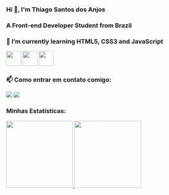 ### Hi 👋, I'm Thiago Santos dos Anjos

### A Front-end Developer Student from Brazil

### 🌱 I’m currently learning HTML5, CSS3 and JavaScript
<div>
  <img src="https://cdn.jsdelivr.net/gh/devicons/devicon/icons/html5/html5-original.svg" width="40" height="40"/>
  <img src="https://cdn.jsdelivr.net/gh/devicons/devicon/icons/css3/css3-original-wordmark.svg" width="40" height="40"/>
  <img src="https://cdn.jsdelivr.net/gh/devicons/devicon/icons/javascript/javascript-original.svg" width="40" height="40"/>
<!--<img src="https://cdn.jsdelivr.net/gh/devicons/devicon/icons/python/python-original-wordmark.svg" width="40" height="40"/>
  <img src="https://cdn.jsdelivr.net/gh/devicons/devicon/icons/java/java-original.svg" width="40" height="40"/>
  <img src="https://cdn.jsdelivr.net/gh/devicons/devicon/icons/react/react-original-wordmark.svg" width="40" height="40"/>-->
</div>

### 📫 Como entrar em contato comigo:
<div>
  <a href="https://www.linkedin.com/in/thiago-santos-96a18b20b/" target="_blank"><img src="https://img.shields.io/badge/-LinkedIn-%230077B5?style=for-the-badge&logo=linkedin&logoColor=white" target="_blank"></a>
  <a href="https://web.facebook.com/thiagosantos.dosanjos/" target="_blank"><img src="https://img.shields.io/badge/-Facebook-%230077B5?style=for-the-badge&logo=facebook&logoColor=white" target="_blank"></a>
</div>

### Minhas Estatísticas:
<div>
  <a href="https://github.com/thiagosantos2021">
  <img height="180em" src="https://github-readme-stats.vercel.app/api/top-langs/?username=thiagosantos2021&layout=compact&langs_count=7&theme=dracula"/>
  <img height="180em" src="https://github-readme-stats.vercel.app/api?username=thiagosantos2021&show_icons=true&theme=dracula&include_all_commits=true&count_private=true"/>
</div>
  
<!--
**thiagosantos2021/thiagosantos2021** is a ✨ _special_ ✨ repository because its `README.md` (this file) appears on your GitHub profile.

Here are some ideas to get you started:

- 🔭 I’m currently working on ...
- 🌱 I’m currently learning ...
- 👯 I’m looking to collaborate on ...
- 🤔 I’m looking for help with ...
- 💬 Ask me about ...
- 📫 How to reach me: ...
- 😄 Pronouns: ...
- ⚡ Fun fact: ...
-->
